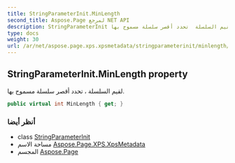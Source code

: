 ```yaml
---
title: StringParameterInit.MinLength
second_title: Aspose.Page لمرجع NET API
description: StringParameterInit ملكية. لقيم السلسلة  تحدد أقصر سلسلة مسموح بها.
type: docs
weight: 30
url: /ar/net/aspose.page.xps.xpsmetadata/stringparameterinit/minlength/
---
```

## StringParameterInit.MinLength property

لقيم السلسلة ، تحدد أقصر سلسلة مسموح بها.

```csharp
public virtual int MinLength { get; }
```

### أنظر أيضا

* class [StringParameterInit](../)
* مساحة الاسم [Aspose.Page.XPS.XpsMetadata](../../stringparameterinit/)
* المجسم [Aspose.Page](../../../)


